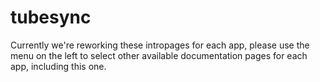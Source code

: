 # tubesync

Currently we're reworking these intropages for each app, please use the menu on the left to select other available documentation pages for each app, including this one.
